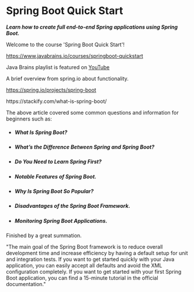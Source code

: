 
# Spring Boot Quick Start

<p><i><b>Learn how to create full end-to-end Spring applications using Spring Boot.</b></i></p>

<p>Welcome to the course 'Spring Boot Quick Start'!</p>

https://www.javabrains.io/courses/springboot-quickstart


Java Brains playlist is featured on [YouTube](https://www.youtube.com/playlist?list=PLqq-6Pq4lTTbx8p2oCgcAQGQyqN8XeA1x)

<p>A brief overview from spring.io about functionality.</p>

https://spring.io/projects/spring-boot


<p>https://stackify.com/what-is-spring-boot/</p>
<p>The above article covered some common questions and information for beginners such as:</p>

- ##### What Is Spring Boot?

- ##### What’s the Difference Between Spring and Spring Boot?

- ##### Do You Need to Learn Spring First?

- ##### Notable Features of Spring Boot.

- ##### Why Is Spring Boot So Popular?

- ##### Disadvantages of the Spring Boot Framework.

- ##### Monitoring Spring Boot Applications.

<p>Finished by a great summation.</p>

<p>"The main goal of the Spring Boot framework is to reduce overall development time and increase efficiency by having a default setup for unit and integration tests. If you want to get started quickly with your Java application, you can easily accept all defaults and avoid the XML configuration completely. If you want to get started with your first Spring Boot application, you can find a 15-minute tutorial in the official documentation."</p>